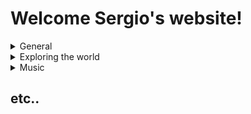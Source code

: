 # **Welcome Sergio's website!**

<details>
  <summary>General</summary>
  
  1. About me
  2. Personal life
  3. Career as a scientist
  4. The life in a different country
  5. Languages
  6. A rainbow life ;)
  
  </details>


<details>
  <summary>Exploring the world</summary>
  
  1. Tips for short (< 1 week) and long travels
  2. Countries i visited
  
</details>

<details>
  <summary>Music</summary>
  
  1. Top spotify playlist
  2. Top artists
  3. Favourite songs
  
</details>


## etc..
